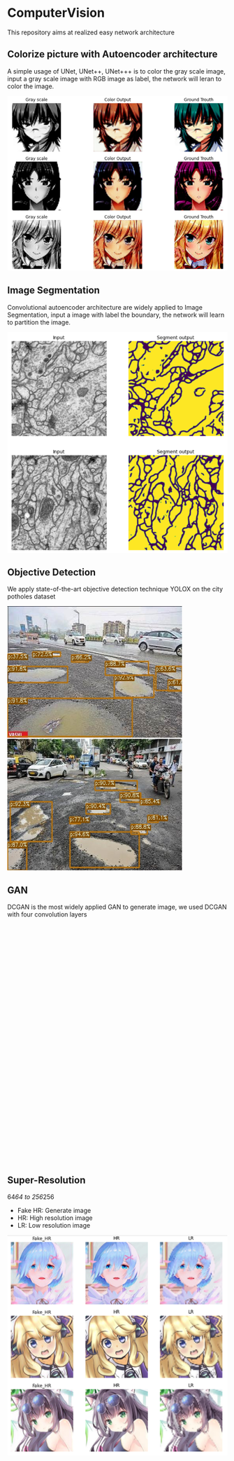 # ComputerVision
This repository  aims at realized easy network architecture

## Colorize picture with Autoencoder architecture

A simple usage of UNet, UNet++, UNet+++ is to color the gray scale image, input a gray scale image with RGB image as label, the network will leran to color the image.

![UNet with normalize](https://github.com/DongDong-Zoez/ComputerVision/blob/main/Image%20Segmentation/UNet/colorNet_n.png)

## Image Segmentation

Convolutional autoencoder architecture are widely applied to Image Segmentation, input a image with label the boundary, the network will learn to partition the image.

![UNet++ segmentation](https://github.com/DongDong-Zoez/ComputerVision/blob/main/Image%20Segmentation/UNet%2B%2B/segment.png)

## Objective Detection

We apply state-of-the-art objective detection technique YOLOX on the city potholes dataset

<img src="https://github.com/DongDong-Zoez/ComputerVision/blob/79875733078b656bfa8f3901e2f47fb31af4e853/Objective%20Detection/YOLOX_potholes.jpg" width="400" height="300" alt="图片描述文字"/><img src="https://github.com/DongDong-Zoez/ComputerVision/blob/a026060b111a853e00753f8b9fac9649b88dba27/Objective%20Detection/YOLOX_potholes1.jpg" width="400" height="300" alt="图片描述文字"/>

## GAN

DCGAN is the most widely applied GAN to generate image, we used DCGAN with four convolution layers

<div style="width: 543px;height: 542px;overflow: hidden;">
    <img src="https://github.com/DongDong-Zoez/ComputerVision/blob/f5ed25e5be0f85c814135082c369b0d0802e7e9d/GAN/DCGAN/video.gif" style="margin-top: -87px; margin-left: -98px;">
</div>

## Super-Resolution

64*64 to 256*256

- Fake HR: Generate image
- HR: High resolution image
- LR: Low resolution image

![SRGAN](https://github.com/DongDong-Zoez/ComputerVision/blob/d2c75669b266404510c88870c80c922ef8790dd9/GAN/SRGAN.png)
